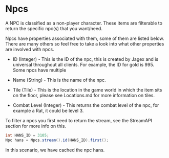 # Npcs

A NPC is classified as a non-player character. These items are filterable to return the specific npc(s) that you want/need.

Npcs have properties associated with them, some of them are listed below. There are many others so feel free to take a look into what other properties are involved with npcs.

* ID (Integer) - This is the ID of the npc, this is created by Jagex and is universal throughout all clients. For example, the ID for gold is 995. Some npcs have multiple


* Name (String) - This is the name of the npc.


* Tile (Tile) - This is the location in the game world in which the item sits on the floor, please see Locations.md for more information on tiles.


* Combat Level (Integer) - This returns the combat level of the npc, for example a Rat, it could be level 3.

To filter a npcs you first need to return the stream, see the StreamAPI section for more info on this.

```java
int HANS_ID = 3105;
Npc hans = Npcs.stream().id(HANS_ID).first();
```
In this scenario, we have cached the npc hans.